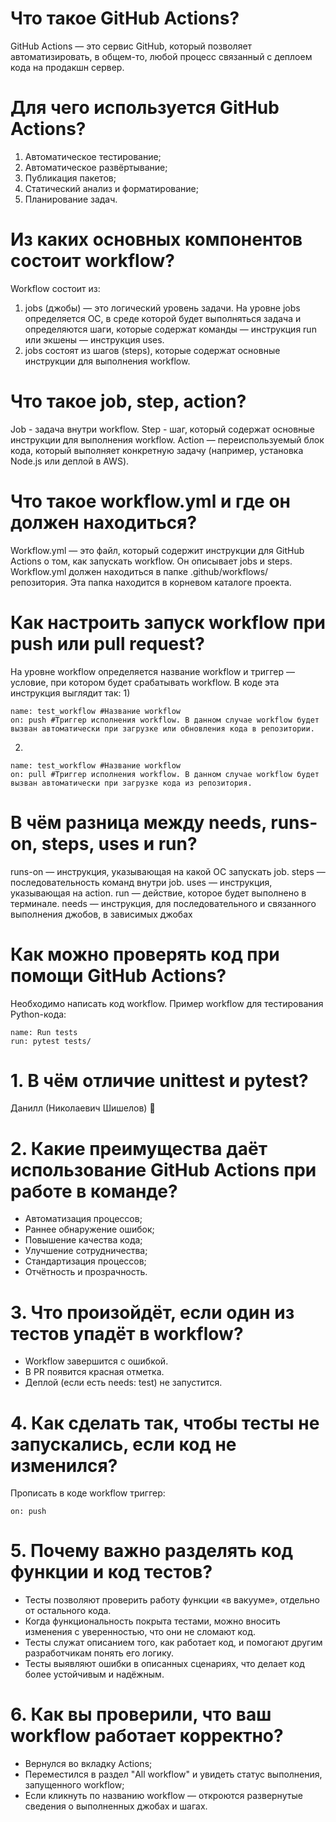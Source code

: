 # Что такое GitHub Actions?
GitHub Actions — это сервис GitHub, который позволяет автоматизировать, в общем-то, любой процесс связанный с деплоем кода на продакшн сервер.
# Для чего используется GitHub Actions?
1) Автоматическое тестирование;
2) Автоматическое развёртывание;
3) Публикация пакетов;
4) Статический анализ и форматирование;
5) Планирование задач.
# Из каких основных компонентов состоит workflow?
Workflow состоит из:
1) jobs (джобы) — это логический уровень задачи. На уровне jobs определяется ОС, в среде которой будет выполняться задача и определяются шаги, которые содержат команды — инструкция run или экшены — инструкция uses.
2) jobs состоят из шагов (steps), которые содержат основные инструкции для выполнения workflow.
# Что такое job, step, action?
Job - задача внутри workflow.
Step - шаг, который содержат основные инструкции для выполнения workflow.
Action — переиспользуемый блок кода, который выполняет конкретную задачу (например, установка Node.js или деплой в AWS).
# Что такое workflow.yml и где он должен находиться?
Workflow.yml — это файл, который содержит инструкции для GitHub Actions о том, как запускать workflow. Он описывает jobs и steps.
Workflow.yml должен находиться в папке .github/workflows/ репозитория. Эта папка находится в корневом каталоге проекта.
# Как настроить запуск workflow при push или pull request?
На уровне workflow определяется название workflow и триггер — условие, при котором будет срабатывать workflow. В коде эта инструкция выглядит так:
1) 
```
name: test_workflow #Название workflow
on: push #Триггер исполнения workflow. В данном случае workflow будет вызван автоматически при загрузке или обновления кода в репозитории.
```
2) 
```
name: test_workflow #Название workflow
on: pull #Триггер исполнения workflow. В данном случае workflow будет вызван автоматически при загрузке кода из репозитория.
```
# В чём разница между needs, runs-on, steps, uses и run?
runs-on — инструкция, указывающая на какой ОС запускать job.
steps — последовательность команд внутри job.
uses — инструкция, указывающая на action.
run — действие, которое будет выполнено в терминале.
needs — инструкция, для последовательного и связанного выполнения джобов, в зависимых джобах
# Как можно проверять код при помощи GitHub Actions?
Необходимо написать код workflow.
Пример workflow для тестирования Python-кода:
```
name: Run tests
run: pytest tests/
```
# 1. В чём отличие unittest и pytest?
Данилл (Николаевич Шишелов) 💫
# 2. Какие преимущества даёт использование GitHub Actions при работе в команде?
- Автоматизация процессов;
- Раннее обнаружение ошибок;
- Повышение качества кода;
- Улучшение сотрудничества;
- Стандартизация процессов;
- Отчётность и прозрачность.
# 3. Что произойдёт, если один из тестов упадёт в workflow?
- Workflow завершится с ошибкой.
- В PR появится красная отметка.
- Деплой (если есть needs: test) не запустится.
# 4. Как сделать так, чтобы тесты не запускались, если код не изменился?
Прописать в коде workflow триггер:
```
on: push
```
# 5. Почему важно разделять код функции и код тестов?
- Тесты позволяют проверить работу функции «в вакууме», отдельно от остального кода.
- Когда функциональность покрыта тестами, можно вносить изменения с уверенностью, что они не сломают код.
- Тесты служат описанием того, как работает код, и помогают другим разработчикам понять его логику.
- Тесты выявляют ошибки в описанных сценариях, что делает код более устойчивым и надёжным.
# 6. Как вы проверили, что ваш workflow работает корректно?
- Вернулся во вкладку Actions;
- Переместился в раздел "All workflow" и увидеть статус выполнения, запущенного workflow;
- Если кликнуть по названию workflow — откроются развернутые сведения о выполненных джобах и шагах.